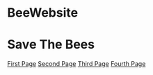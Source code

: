 # BeeWebsite
<!DOCTYPE html>
<html>
<body>
<h1>Save The Bees</h1>
<a href="bee_html" target="_blank">First Page</a>
<a href="bee_html" target="_blank">Second Page</a>
<a href="bee_html" target="_blank">Third Page</a>
<a href="bee_html" target="_blank">Fourth Page</a>
</body>
</html>
